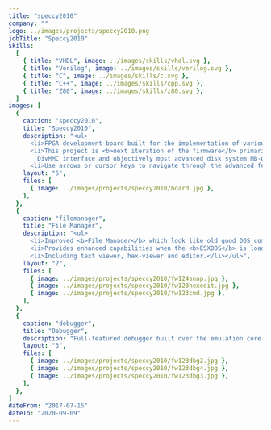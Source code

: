 ```yaml
---
title: "speccy2010"
company: ""
logo: ../images/projects/speccy2010.png
jobTitle: "Speccy2010"
skills:
  [
    { title: "VHDL", image: ../images/skills/vhdl.svg },
    { title: "Verilog", image: ../images/skills/verilog.svg },
    { title: "C", image: ../images/skills/c.svg },
    { title: "C++", image: ../images/skills/cpp.svg },
    { title: "Z80", image: ../images/skills/z80.svg },
  ]
images: [
  {
    caption: "speccy2010",
    title: "Speccy2010",
    description: "<ul>
      <li>FPGA development board built for the implementation of various gaming computers (but originally focused on <b>ZX Spectrum and its clones</b>).</li>
      <li>This project is <b>next iteration of the firmware</b> primarily aimed on implementation of various disk interfaces which was common in Central European region:<br>
        DivMMC interface and objectively most advanced disk system MB-02.</li>
      <li>Use arrows or cursor keys to navigate through the advanced features...</li></ul>",
    layout: "6",
    files: [
      { image: ../images/projects/speccy2010/board.jpg },
    ],
  },
  {
    caption: "filemanager",
    title: "File Manager",
    description: "<ul>
      <li>Improved <b>File Manager</b> which look like old good DOS commanders and let you to autoload snapshots, TAPs or disk images into the current machine configuration.</li>
      <li>Provides enhanced capabilities when the <b>ESXDOS</b> is loaded into DivMMC to autoload TAP and TRD files directly, without accessing NMI menu.</li>
      <li>Including text viewer, hex-viewer and editor.</li></ul>",
    layout: "2",
    files: [
      { image: ../images/projects/speccy2010/fw124snap.jpg },
      { image: ../images/projects/speccy2010/fw123hexedit.jpg },
      { image: ../images/projects/speccy2010/fw123cmd.jpg },
    ],
  },
  {
    caption: "debugger",
    title: "Debugger",
    description: "Full-featured debugger built over the emulation core. It controling Z80 processor directly so all states, registers and every byte of a memory is accessible and modifiable.",
    layout: "3",
    files: [
      { image: ../images/projects/speccy2010/fw123dbg2.jpg },
      { image: ../images/projects/speccy2010/fw123dbg4.jpg },
      { image: ../images/projects/speccy2010/fw123dbg3.jpg },
    ],
  },
]
dateFrom: "2017-07-15"
dateTo: "2020-09-09"
---
```

